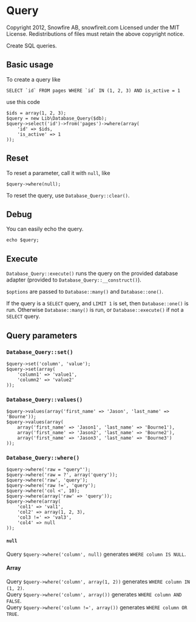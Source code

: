 
# Query

Copyright 2012, Snowfire AB, snowfireit.com
Licensed under the MIT License.
Redistributions of files must retain the above copyright notice.

Create SQL queries.




## Basic usage

To create a query like

	SELECT `id` FROM pages WHERE `id` IN (1, 2, 3) AND is_active = 1

use this code

	$ids = array(1, 2, 3);
	$query = new Lib\Database_Query($db);
	$query->select('id')->from('pages')->where(array(
		'id' => $ids,
		'is_active' => 1
	));





## Reset

To reset a parameter, call it with `null`, like

	$query->where(null);

To reset the query, use `Database_Query::clear()`.





## Debug

You can easily echo the query.

	echo $query;





## Execute

`Database_Query::execute()` runs the query on the provided database adapter 
(provided to `Database_Query::__construct()`).

`$options` are passed to `Database::many()` and `Database::one()`.

If the query is a `SELECT` query, and `LIMIT 1` is set, then `Database::one()` 
is run. Otherwise `Database::many()` is run, or `Database::execute()` if not a
`SELECT` query.






## Query parameters



### `Database_Query::set()`

	$query->set('column', 'value');
	$query->set(array(
		'column1' => 'value1',
		'column2' => 'value2'
	));



### `Database_Query::values()`

	$query->values(array('first_name' => 'Jason', 'last_name' => 'Bourne'));
	$query->values(array(
		array('first_name' => 'Jason1', 'last_name' => 'Bourne1'),
		array('first_name' => 'Jason2', 'last_name' => 'Bourne2'),
		array('first_name' => 'Jason3', 'last_name' => 'Bourne3')
	));




### `Database_Query::where()`

	$query->where('raw = "query"');
	$query->where('raw = ?', array('query'));
	$query->where('raw', 'query');
	$query->where('raw !=', 'query');
	$query->where('col <', 10);
	$query->where(array('raw' => 'query'));
	$query->where(array(
		'col1' => 'val1',
		'col2' => array(1, 2, 3),
		'col3 !=' => 'val3',
		'col4' => null
	));


#### `null`

Query `$query->where('column', null)` generates `WHERE column IS NULL`.


#### Array

Query `$query->where('column', array(1, 2))` generates `WHERE column IN (1, 2)`.  
Query `$query->where('column', array())` generates `WHERE column AND FALSE`.  
Query `$query->where('column !=', array())` generates `WHERE column OR TRUE`.
